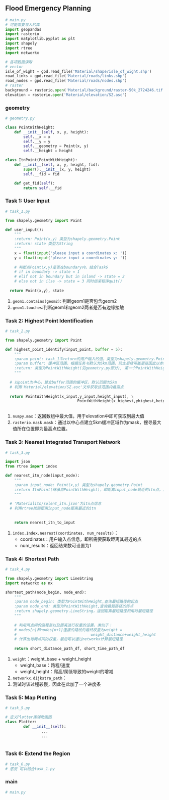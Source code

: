 ## Flood Emergency Planning	

```python
# main.py
# 可能需要导入的库
import geopandas
import rasterio
import matplotlib.pyplot as plt
import shapely
import rtree
import networkx

# 各项数据读取
# vector
isle_of_wight = gpd.read_file('Material/shape/isle_of_wight.shp')
road_links = gpd.read_file('Material/roads/links.shp')
road_nodes = gpd.read_file('Material/roads/nodes.shp')
# raster
background = rasterio.open('Material/background/raster-50k_2724246.tif')
elevation = rasterio.open('Material/elevation/SZ.asc')
```



### geometry

```python
# geometry.py

class PointWithHeight:
    def __init__(self, x, y, height):
        self.__x = x
        self.__y = y
        self.__geometry = Point(x, y)
        self.__height = height

class ItnPoint(PointWithHeight):
    def __init__(self, x, y, height, fid):
        super().__init__(x, y, height)
        self.__fid = fid

    def get_fid(self):
        return self.__fid
```



### Task 1: User Input

```python
# task_1.py

from shapely.geometry import Point

def user_input():
    """
    :return: Point(x,y) 类型为shapely.geometry.Point
    :return: state 类型为String
    """
    x = float(input('please input a coordinates x: '))
    y = float(input('please input a coordinates y: '))
    
    # 判断点Point(x,y)是否在boundary内，结合Task6
    # if in boundary -> state = 1
    # elif not in boundary but in island -> state = 2
    # else not in ilse -> state = 3 同时结束程序quit()
  
  return Point(x,y), state
```

1. `geom1.contains(geom2)`: 判断geom1是否包含geom2
2. `geom1.touches`:判断geom1和geom2两者是否有边缘接触

### Task 2: Highest Point Identification

```python
# task_2.py

from shapely.geometry import Point  

def highest_point_identify(input_point, buffer = 5):
    """
    :param point: task_1中return的用户输入的值，类型为shapely.geometry.Point
    :param buffer: 缓冲区范围，根据任务书默认为5km范围，防止后续可能更变因此以参数形式输入
    :return: 类型为PointWithHeight(见geometry.py部分), 第一个PointWithHeight为参数输入的input_point携带height后返回（因为在task_1中的Point还未携带height信息），第二个返回buffer范围内最高点信息
    """
  
  # 以point为中心，建立buffer范围的缓冲区，默认范围为5km
  # 利用'Material/elevation/SZ.asc'文件获取该范围内最高点
  
  return PointWithHeight(x_input,y_input,height_input), \
								PointWithHeight(x_highest,yhighest,height_highest)
  
```

1. `numpy.max`：返回数组中最大值，用于elevation中即可获取到最大值
2. `rasterio.mask.mask`：通过以中心点建立5km缓冲区域作为mask，搜寻最大值所在位置即为最高点位置。

### Task 3: Nearest Integrated Transport Network

```python
# task_3.py

import json
from rtree import index

def nearest_itn_node(input_node):
    """
    :param input_node: Point(x,y) 类型为shapely.geometry.Point
    :return ItnPoint(继承自PointWithHeight)，即距离input_node最近的itn点，且携带高程信息与fid信息
    """
  
  # 'Materialitn/solent_itn.json'为itn点信息
  # 利用rtree找到距离input_node距离最近的itn
  
  
	return nearest_itn_to_input

```

1. `index.Index.nearest(coordinates, num_results)`：
   - coordinates：用户输入点信息，即所需要获取距离其最近的点
   - num_results：返回结果数可设置为1

### Task 4: Shortest Path

```python
# task_4.py

from shapely.geometry import LineString
import networkx as nx

shortest_path(node_begin, node_end):
    """
    :param node_begin: 类型为PointWithHeight,查询最短路径的起点
    :param node_end: 类型为PointWithHeight,查询最短路径的终点
    :return shapely.geometry.LineString，返回距离最短路径和用时最短路径
    """
    
    # 利用两点间的高程差以及距离进行权重的设置，类似于：
    # nodes[n]和nodes[n+1]连接的路线的最终权重为weight = 						 
    #                                 weight_distance+weight_height
    # 计算出每两点间的权重，最后可以通过networkx计算最短路径
  
	return short_distance_path_df, short_time_path_df
```

1. `weight`：weight_base + weight_height
   - weight_base：路程/速度
   - weight_height：爬高/爬低导致的weight的增减
2. `networkx.dijkstra_path`：
3. 测试时该过程较慢，因此在此加了一个进度条

### Task 5: Map Plotting

```python
# task_5.py

# 定义Plotter类辅助画图
class Plotter:
        def __init__(self):
      			...
        		...
          
```

### Task 6: Extend the Region

```python
# task_6.py
# 感觉 可以结合task_1.py
```



### main

```python
# main.py


```









